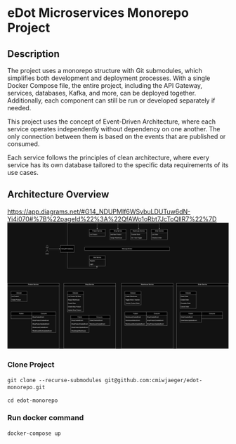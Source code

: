 # eDot Microservices Monorepo Project

## Description
The project uses a monorepo structure with Git submodules, which simplifies both development and deployment processes. With a single Docker Compose file, the entire project, including the API Gateway, services, databases, Kafka, and more, can be deployed together. Additionally, each component can still be run or developed separately if needed.

This project uses the concept of Event-Driven Architecture, where each service operates independently without dependency on one another. The only connection between them is based on the events that are published or consumed.

Each service follows the principles of clean architecture, where every service has its own database tailored to the specific data requirements of its use cases.

## Architecture Overview
https://app.diagrams.net/#G14_NDUPMIf6WSvbuLDUTuw6dN-Yi4i070#%7B%22pageId%22%3A%22QfAWo1oRbt7JcToQlIR7%22%7D
![Architecture Overview](./architecture-overview.png)


### Clone Project
```shell
git clone --recurse-submodules git@github.com:cmiwjaeger/edot-monorepo.git
```

```shell
cd edot-monorepo
```


### Run docker command
```shell
docker-compose up
```
